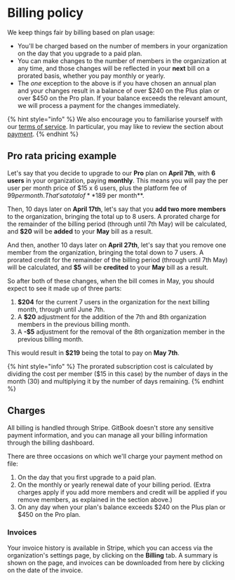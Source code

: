 # Billing policy

We keep things fair by billing based on plan usage:

* You'll be charged based on the number of members in your organization on the day that you upgrade to a paid plan.
* You can make changes to the number of members in the organization at any time, and those changes will be reflected in your **next** bill on a prorated basis, whether you pay monthly or yearly.
* The _one_ exception to the above is if you have chosen an annual plan and your changes result in a balance of over $240 on the Plus plan or over $450 on the Pro plan. If your balance exceeds the relevant amount, we will process a payment for the changes immediately.

{% hint style="info" %}
We also encourage you to familiarise yourself with our [terms of service](https://policies.gitbook.com/terms). In particular, you may like to review the section about [payment](https://policies.gitbook.com/terms#k.-payment).
{% endhint %}

## Pro rata pricing example

Let's say that you decide to upgrade to our **Pro** plan on **April 7th**, with **6 users** in your organization, paying **monthly**. This means you will pay the per user per month price of $15 x 6 users, plus the platform fee of $99 per month. That's a total of **$189 per month**.

Then, 10 days later on **April 17th**, let's say that you **add two more members** to the organization, bringing the total up to 8 users. A prorated charge for the remainder of the billing period (through until 7th May) will be calculated, and **$20** will be **added** to your **May** bill as a result.

And then, another 10 days later on **April 27th**, let's say that you remove one member from the organization, bringing the total down to 7 users. A prorated credit for the remainder of the billing period (through until 7th May) will be calculated, and **$5** will be **credited** to your **May** bill as a result.

So after both of these changes, when the bill comes in May, you should expect to see it made up of three parts:

1. **$204** for the current 7 users in the organization for the next billing month, through until June 7th.
2. A **$20** adjustment for the addition of the 7th and 8th organization members in the previous billing month.
3. A **-$5** adjustment for the removal of the 8th organization member in the previous billing month.

This would result in **$219** being the total to pay on **May 7th**.

{% hint style="info" %}
The prorated subscription cost is calculated by dividing the cost per member ($15 in this case) by the number of days in the month (30) and multiplying it by the number of days remaining.
{% endhint %}

## Charges

All billing is handled through Stripe. GitBook doesn't store any sensitive payment information, and you can manage all your billing information through the billing dashboard.

There are three occasions on which we'll charge your payment method on file:

1. On the day that you first upgrade to a paid plan.
2. On the monthly or yearly renewal date of your billing period. (Extra charges apply if you add more members and credit will be applied if you remove members, as explained in the section above.)
3. On any day when your plan's balance exceeds $240 on the Plus plan or $450 on the Pro plan.

### Invoices

Your invoice history is available in Stripe, which you can access via the organization's settings page, by clicking on the **Billing** tab. A summary is shown on the page, and invoices can be downloaded from here by clicking on the date of the invoice.
